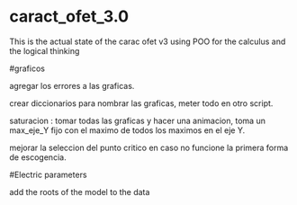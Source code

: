 # caract_ofet_3.0
This is the actual state of the carac ofet v3 using POO for the calculus and the logical thinking



#graficos

agregar los errores a las graficas.

crear diccionarios para nombrar las graficas, meter todo en otro script.

saturacion : tomar todas las graficas y hacer una animacion, toma un max_eje_Y fijo con el maximo de todos los maximos en el eje Y.

mejorar la seleccion del punto critico en caso no funcione la primera forma de escogencia.


#Electric parameters

add the roots of the model to the data






#




